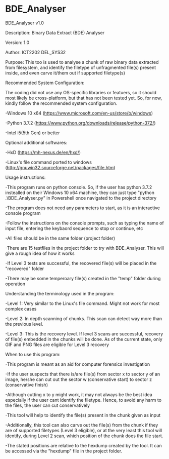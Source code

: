 # BDE_Analyser
BDE_Analyser v1.0



Description:
Binary Data Extract (BDE) Analyser



Version:
1.0



Author:
ICT2202 DEL_SYS32



Purpose:
This too is used to analyse a chunk of raw binary data extracted from filesystem, and identify the filetype of unfragmented file(s) present inside, and even carve it/them out if supported filetype(s)



Recommended System Configuration:

The coding did not use any OS-specific libraries or featuers, so it should most likely be cross-platform, but that has not been tested yet. So, for now, kindly follow the recommended system configuration.

-Windows 10 x64 (https://www.microsoft.com/en-us/store/b/windows)

-Python 3.7.2 (https://www.python.org/downloads/release/python-372/)

-Intel i5(5th Gen) or better



Optional additional softwares:

-HxD (https://mh-nexus.de/en/hxd/)

-Linux's file command ported to windows (http://gnuwin32.sourceforge.net/packages/file.htm)



Usage instructions:

-This program runs on python console. So, if the user has python 3.7.2 instealled on their Windows 10 x64 machine, they can just type "python .\BDE_Analyser.py" in Powershell once navigated to the project directory

-The program does not need any parameters to start, as it is an interactive console program

-Follow the instructions on the console prompts, such as typing the name of input file, entering the keybaord sequence to stop or continue, etc

-All files should be in the same folder (project folder)

-There are 15 testfiles in the project folder to try with BDE_Analyser. This will give a rough idea of how it works

-If Level 3 tests are successful, the recovered file(s) will be placed in the "recovered" folder

-There may be some temperoary file(s) created in the "temp" folder during operation



Understanding the terminology used in the program:

-Level 1: Very similar to the Linux's file command. Might not work for most complex cases

-Level 2: In depth scanning of chunks. This scan can detect way more than the previous level.

-Level 3: This is the recovery level. If level 3 scans are successful, recovery of file(s) embedded in the chunks will be done. As of the current state, only GIF and PNG files are eligible for Level 3 recovery



When to use this program:

-This program is meant as an aid for computer forensics investigation

-If the user suspects that there is/are file(s) from sector x to sector y of an image, he/she can cut out the sector w (conservative start) to sector z (conservative finish)

-Although cutting x to y might work, it may not always be the best idea especially if the user cant identify the filetype. Hence, to avoid any harm to the files, the user can cut conservatively

-This tool will help to identify the file(s) present in the chunk given as input

-Additionally, this tool can also carve out the file(s) from the chunk if they are of supported filetypes (Level 3 eligible), or at the very least this tool will identify, during Level 2 scan, which position of the chunk does the file start.

-The stated positions are relative to the hexdump created by the tool. It can be accessed via the "hexdump" file in the project folder.
